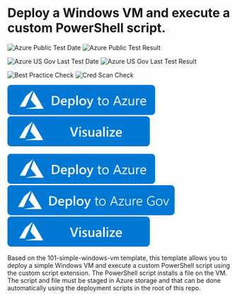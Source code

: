 # Deploy a Windows VM and execute a custom PowerShell script.

![Azure Public Test Date](https://azurequickstartsservice.blob.core.windows.net/badges/201-vm-custom-script-windows/PublicLastTestDate.svg)
![Azure Public Test Result](https://azurequickstartsservice.blob.core.windows.net/badges/201-vm-custom-script-windows/PublicDeployment.svg)

![Azure US Gov Last Test Date](https://azurequickstartsservice.blob.core.windows.net/badges/201-vm-custom-script-windows/FairfaxLastTestDate.svg)
![Azure US Gov Last Test Result](https://azurequickstartsservice.blob.core.windows.net/badges/201-vm-custom-script-windows/FairfaxDeployment.svg)

![Best Practice Check](https://azurequickstartsservice.blob.core.windows.net/badges/201-vm-custom-script-windows/BestPracticeResult.svg)
![Cred Scan Check](https://azurequickstartsservice.blob.core.windows.net/badges/201-vm-custom-script-windows/CredScanResult.svg)

[![Deploy To Azure](https://raw.githubusercontent.com/Azure/azure-quickstart-templates/master/1-CONTRIBUTION-GUIDE/images/deploytoazure.svg?sanitize=true)](https://portal.azure.com/#create/Microsoft.Template/uri/https%3A%2F%2Fraw.githubusercontent.com%2FAzure%2Fazure-quickstart-templates%2Fmaster%2F201-vm-custom-script-windows%2Fazuredeploy.json)
[![Visualize](https://raw.githubusercontent.com/Azure/azure-quickstart-templates/master/1-CONTRIBUTION-GUIDE/images/visualizebutton.svg?sanitize=true)](http://armviz.io/#/?load=https%3A%2F%2Fraw.githubusercontent.com%2FAzure%2Fazure-quickstart-templates%2Fmaster%2F201-vm-custom-script-windows%2Fazuredeploy.json)

[![Deploy To Azure](https://raw.githubusercontent.com/Azure/azure-quickstart-templates/master/1-CONTRIBUTION-GUIDE/images/deploytoazure.svg?sanitize=true)](https://portal.azure.com/#create/Microsoft.Template/uri/https%3A%2F%2Fraw.githubusercontent.com%2FAzure%2Fazure-quickstart-templates%2Fmaster%2F201-vm-custom-script-windows%2Fazuredeploy.json)
[![Deploy To Azure US Gov](https://raw.githubusercontent.com/Azure/azure-quickstart-templates/master/1-CONTRIBUTION-GUIDE/images/deploytoazuregov.svg?sanitize=true)](https://portal.azure.us/#create/Microsoft.Template/uri/https%3A%2F%2Fraw.githubusercontent.com%2FAzure%2Fazure-quickstart-templates%2Fmaster%2F201-vm-custom-script-windows%2Fazuredeploy.json)
[![Visualize](https://raw.githubusercontent.com/Azure/azure-quickstart-templates/master/1-CONTRIBUTION-GUIDE/images/visualizebutton.svg?sanitize=true)](http://armviz.io/#/?load=https%3A%2F%2Fraw.githubusercontent.com%2FAzure%2Fazure-quickstart-templates%2Fmaster%2F201-vm-custom-script-windows%2Fazuredeploy.json)

Based on the 101-simple-windows-vm template, this template allows you to deploy
a simple Windows VM and execute a custom PowerShell script using the custom
script extension. The PowerShell script installs a file on the VM. The script
and file must be staged in Azure storage and that can be done automatically
using the deployment scripts in the root of this repo.

